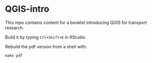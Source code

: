 # QGIS-intro

This repo contains content for a booklet introducing QGIS for transport research.

Build it by typing `Ctl+Shift+K` in RStudio.

Rebuild the pdf version from a shell with:

```
make pdf
```
